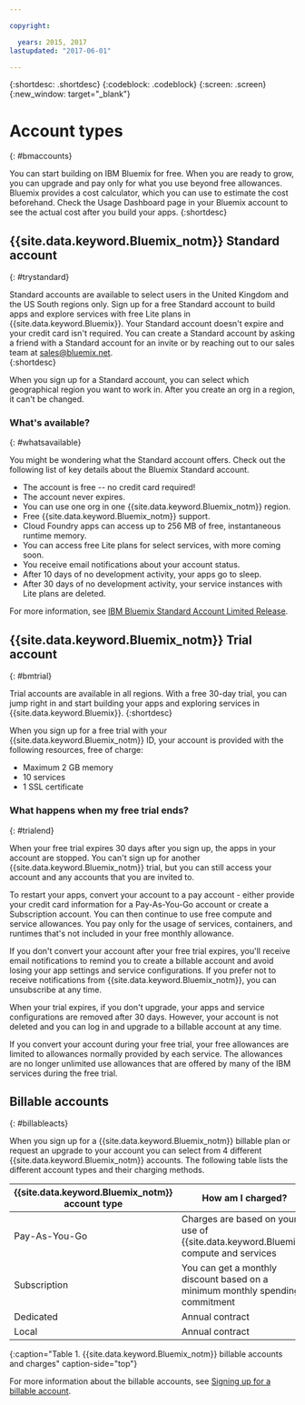 ```yaml
---

copyright:

  years: 2015, 2017
lastupdated: "2017-06-01"

---
```


{:shortdesc: .shortdesc}
{:codeblock: .codeblock}
{:screen: .screen}
{:new_window: target="_blank"}

# Account types
{: #bmaccounts}

You can start building on IBM Bluemix for free. When you are ready to grow, you can upgrade and pay only for what you use beyond free allowances. Bluemix provides a cost calculator, which you can use to estimate the cost beforehand. Check the Usage Dashboard page in your Bluemix account to see the actual cost after you build your apps.
{:shortdesc}

## {{site.data.keyword.Bluemix_notm}} Standard account
{: #trystandard}

Standard accounts are available to select users in the United Kingdom and the US South regions only. Sign up for a free Standard account to build apps and explore services with free Lite plans in {{site.data.keyword.Bluemix}}. Your Standard account doesn't expire and your credit card isn't required. You can create a Standard account by asking a friend with a Standard account for an invite or by reaching out to our sales team at sales@bluemix.net.  
{:shortdesc}

When you sign up for a Standard account, you can select which geographical region you want to work in. After you create an org in a region, it can't be changed. 

### What's available? 
{: #whatsavailable}

You might be wondering what the Standard account offers. Check out the following list of key details about the Bluemix Standard account.
  * The account is free -- no credit card required!
  * The account never expires. 
  * You can use one org in one {{site.data.keyword.Bluemix_notm}} region.
  * Free {{site.data.keyword.Bluemix_notm}} support.
  * Cloud Foundry apps can access up to 256 MB of free, instantaneous runtime memory.
  * You can access free Lite plans for select services, with more coming soon.
  * You receive email notifications about your account status.
  * After 10 days of no development activity, your apps go to sleep.
  * After 30 days of no development activity, your service instances with Lite plans are deleted.

For more information, see [IBM Bluemix Standard Account Limited Release](/docs/pricing/standard_account.html#betaintro).

## {{site.data.keyword.Bluemix_notm}} Trial account
{: #bmtrial}

Trial accounts are available in all regions. With a free 30-day trial, you can jump right in and start building your apps and exploring services in {{site.data.keyword.Bluemix}}.
{:shortdesc}

When you sign up for a free trial with your {{site.data.keyword.Bluemix_notm}} ID, your account is provided with the following resources, free of charge:

* Maximum 2 GB memory
* 10 services
* 1 SSL certificate

### What happens when my free trial ends? 
{: #trialend}

When your free trial expires 30 days after you sign up, the apps in your account are stopped. You can't sign up for another {{site.data.keyword.Bluemix_notm}} trial, but you can still access your account and any accounts that you are invited to. 

To restart your apps, convert your account to a pay account - either provide your credit card information for a Pay-As-You-Go account or create a Subscription account. You can then continue to use free compute and service allowances. You pay only for the usage of services, containers, and runtimes that's not included in your free monthly allowance.

If you don't convert your account after your free trial expires, you'll receive email notifications to remind you to create a billable account and avoid losing your app settings and service configurations. If you prefer not to receive notifications from {{site.data.keyword.Bluemix_notm}}, you can unsubscribe at any time.

When your trial expires, if you don't upgrade, your apps and service configurations are removed after 30 days. However, your account is not deleted and you can log in and upgrade to a billable account at any time. 

If you convert your account during your free trial, your free allowances are limited to allowances normally provided by each service. The allowances are no longer unlimited use allowances that are offered by many of the IBM services during the free trial.

## Billable accounts
{: #billableacts}

When you sign up for a {{site.data.keyword.Bluemix_notm}} billable plan or request an upgrade to your account you can select from 4  different {{site.data.keyword.Bluemix_notm}} accounts. The following table lists the different account types and their charging methods. 

|{{site.data.keyword.Bluemix_notm}} account type |	How am I charged? |
|------------------|-----------------------|
|Pay-As-You-Go |	Charges are based on your use of {{site.data.keyword.Bluemix}} compute and services |
|Subscription | You can get a monthly discount based on a minimum monthly spending commitment |
|Dedicated | Annual contract |
|Local |	Annual contract |
{:caption="Table 1. {{site.data.keyword.Bluemix_notm}} billable accounts and charges" caption-side="top"}

For more information about the billable accounts, see [Signing up for a billable account](/docs/pricing/billable.html#billable).
